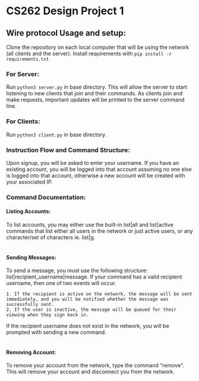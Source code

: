 # CS262 Design Project 1

## Wire protocol Usage and setup: 

Clone the repository on each local computer that will be using the network (all clients and the server). 
Install requirements with ``pip install -r requirements.txt``

### For Server:
Run ``python3 server.py`` in base directory. This will allow the server to start listening to new clients that join and their commands. As clients join and make requests, important updates will be printed to the server command line. 

### For Clients:
 Run ``python3 client.py`` in base directory. 

### Instruction Flow and Command Structure:
Upon signup, you will be asked to enter your username. If you have an existing account, you will be logged into that account assuming no one else is logged into that account, otherwise a new account will be created with your associated IP. 

### Command Documentation:
#### Listing Accounts: 
To list accounts, you may either use the built-in list|all and list|active commands that list either all users in the network or just active users, or any character/set of characters ie. list|g. 
<br/><br/>

#### Sending Messages:
To send a message, you must use the following structure: list|recipient_username|message. If your command has a valid recipient username, then one of two events will occur. 

    1. If the recipient is active on the network, the message will be sent immediately, and you will be notified whether the message was successfully sent. 
    2. If the user is inactive, the message will be queued for their viewing when they sign back in. 
   
If the recipient username does not exist in the network, you will be prompted with sending a new command. 
<br/><br/>

#### Removing Account: 
To remove your account from the network, type the command "remove". This will remove your account and disconnect you from the network. 






